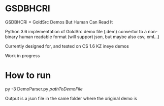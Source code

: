 # GSDBHCRI
GSDBHCRI = GoldSrc Demos But Human Can Read It

Python 3.6 implementation of GoldSrc demo file (.dem) convertor to a non-binary human readable format (will support json, but maybe also csv, xml...)

Currently designed for, and tested on CS 1.6 KZ ineye demos

Work in progress

# How to run

py -3 DemoParser.py *pathToDemoFile*

Output is a json file in the same folder where the original demo is
